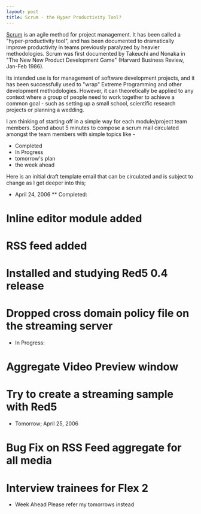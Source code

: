 ```yaml
---
layout: post
title: Scrum - the Hyper Productivity Tool?
---
```


[Scrum](http://en.wikipedia.org/wiki/SCRUM) is an agile method for project management. It has been called a "hyper-productivity tool", and has been documented to dramatically improve productivity in teams previously paralyzed by heavier methodologies. Scrum was first documented by Takeuchi and Nonaka in "The New New Product Development Game" (Harvard Business Review, Jan-Feb 1986).

Its intended use is for management of software development projects, and it has been successfully used to "wrap" Extreme Programming and other development methodologies. However, it can theoretically be applied to any context where a group of people need to work together to achieve a common goal - such as setting up a small school, scientific research projects or planning a wedding.

I am thinking of starting off in a simple way for each module/project team members. Spend about 5 minutes to compose a scrum mail circulated amongst the team members with simple topics like - 

* Completed
* In Progress
* tomorrow's plan
* the week ahead

Here is an initial draft template email that can be circulated and is subject to change as I get deeper into this;

* April 24, 2006
** Completed:
# Inline editor module added
# RSS feed added
# Installed and studying Red5 0.4 release
# Dropped cross domain policy file on the streaming server

* In Progress:
# Aggregate Video Preview window
# Try to create a streaming sample with Red5

* Tomorrow; April 25, 2006
# Bug Fix on RSS Feed aggregate for all media
# Interview trainees for Flex 2

* Week Ahead
 Please refer my tomorrows instead